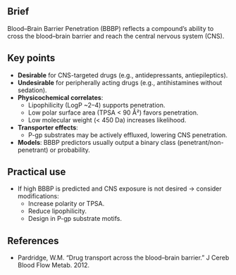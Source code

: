 ## Brief
Blood–Brain Barrier Penetration (BBBP) reflects a compound’s ability to cross the blood–brain barrier and reach the central nervous system (CNS).

## Key points
- **Desirable** for CNS-targeted drugs (e.g., antidepressants, antiepileptics).
- **Undesirable** for peripherally acting drugs (e.g., antihistamines without sedation).
- **Physicochemical correlates**:
  - Lipophilicity (LogP ~2–4) supports penetration.
  - Low polar surface area (TPSA < 90 Å²) favors penetration.
  - Low molecular weight (< 450 Da) increases likelihood.
- **Transporter effects**:
  - P-gp substrates may be actively effluxed, lowering CNS penetration.
- **Models**: BBBP predictors usually output a binary class (penetrant/non-penetrant) or probability.

## Practical use
- If high BBBP is predicted and CNS exposure is not desired → consider modifications:
  - Increase polarity or TPSA.
  - Reduce lipophilicity.
  - Design in P-gp substrate motifs.

## References
- Pardridge, W.M. “Drug transport across the blood–brain barrier.” J Cereb Blood Flow Metab. 2012.
